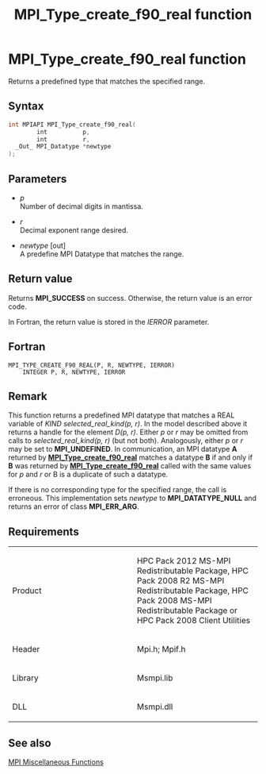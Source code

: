 ﻿---
title: MPI_Type_create_f90_real function
TOCTitle: MPI_Type_create_f90_real function
ms:assetid: 04ad4925-0708-4733-9453-4e6ee7bcefdc
ms:mtpsurl: https://msdn.microsoft.com/en-us/library/Dn473490(v=VS.85)
ms:contentKeyID: 59361025
ms.date: 03/28/2018
mtps_version: v=VS.85
f1_keywords:
- MPI_TYPE_CREATE_F90_REAL
- mpif/MPI_Type_create_f90_real
- mpi/MPI_TYPE_CREATE_F90_REAL
dev_langs:
- C++
- C
---

# MPI\_Type\_create\_f90\_real function

Returns a predefined type that matches the specified range.

## Syntax

``` c++
int MPIAPI MPI_Type_create_f90_real(
        int          p,
        int          r,
  _Out_ MPI_Datatype *newtype
);
```

## Parameters

  - *p*  
    Number of decimal digits in mantissa.

  - *r*  
    Decimal exponent range desired.

  - *newtype* \[out\]  
    A predefine MPI Datatype that matches the range.

## Return value

Returns **MPI\_SUCCESS** on success. Otherwise, the return value is an error code.

In Fortran, the return value is stored in the *IERROR* parameter.

## Fortran

    MPI_TYPE_CREATE_F90_REAL(P, R, NEWTYPE, IERROR)
        INTEGER P, R, NEWTYPE, IERROR

## Remark

This function returns a predefined MPI datatype that matches a REAL variable of *KIND selected\_real\_kind\(p, r\)*. In the model described above it returns a handle for the element *D\(p, r\)*. Either *p* or *r* may be omitted from calls to *selected\_real\_kind\(p, r\)* (but not both). Analogously, either *p* or *r* may be set to **MPI\_UNDEFINED**. In communication, an MPI datatype **A** returned by [**MPI\_Type\_create\_f90\_real**](mpi-type-create-f90-real-function.md) matches a datatype **B** if and only if **B** was returned by [**MPI\_Type\_create\_f90\_real**](mpi-type-create-f90-real-function.md) called with the same values for *p* and *r* or B is a duplicate of such a datatype.

If there is no corresponding type for the specified range, the call is erroneous. This implementation sets *newtype* to **MPI\_DATATYPE\_NULL** and returns an error of class **MPI\_ERR\_ARG**.

## Requirements

<table>
<colgroup>
<col style="width: 50%" />
<col style="width: 50%" />
</colgroup>
<tbody>
<tr class="odd">
<td><p>Product</p></td>
<td><p>HPC Pack 2012 MS-MPI Redistributable Package, HPC Pack 2008 R2 MS-MPI Redistributable Package, HPC Pack 2008 MS-MPI Redistributable Package or HPC Pack 2008 Client Utilities</p></td>
</tr>
<tr class="even">
<td><p>Header</p></td>
<td>Mpi.h;
Mpif.h</td>
</tr>
<tr class="odd">
<td><p>Library</p></td>
<td>Msmpi.lib</td>
</tr>
<tr class="even">
<td><p>DLL</p></td>
<td>Msmpi.dll</td>
</tr>
</tbody>
</table>


## See also

[MPI Miscellaneous Functions](mpi-miscellaneous-functions.md)

